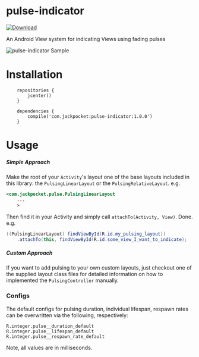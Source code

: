 # pulse-indicator

[![Download](https://api.bintray.com/packages/jackpocket/maven/pulse-indicator/images/download.svg) ](https://bintray.com/jackpocket/maven/pulse-indicator/_latestVersion)

An Android View system for indicating Views using fading pulses

![pulse-indicator Sample](https://github.com/jackpocket/android-pulse-indicator/raw/master/pulse.gif)

# Installation

```
    repositories {
        jcenter()
    }

    dependencies {
        compile('com.jackpocket:pulse-indicator:1.0.0')
    }
```

# Usage

##### Simple Approach

Make the root of your `Activity`'s layout one of the base layouts included in this library: the `PulsingLinearLayout` or the `PulsingRelativeLayout`. e.g.

```xml
<com.jackpocket.pulse.PulsingLinearLayout 
    ...
    >
``` 

Then find it in your Activity and simply call `attachTo(Activity, View)`. Done. e.g.

```java
((PulsingLinearLayout) findViewById(R.id.my_pulsing_layout))
    .attachTo(this, findViewById(R.id.some_view_I_want_to_indicate);
```

##### Custom Approach

If you want to add pulsing to your own custom layouts, just checkout one of the supplied layout class files for detailed information on how to implemented the `PulsingController` manually.

### Configs

The default configs for pulsing duration, individual lifespan, respawn rates can be overwritten via the following, respectively:

    R.integer.pulse__duration_default
    R.integer.pulse__lifespan_default
    R.integer.pulse__respawn_rate_default

Note, all values are in milliseconds.



